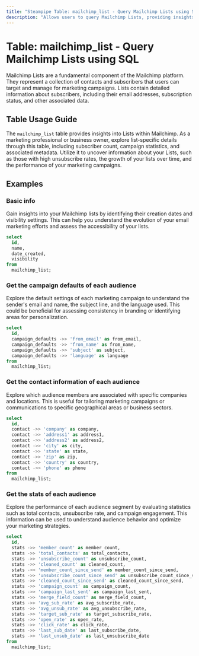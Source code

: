 ```yaml
---
title: "Steampipe Table: mailchimp_list - Query Mailchimp Lists using SQL"
description: "Allows users to query Mailchimp Lists, providing insights into subscriber lists and their associated details."
---
```


# Table: mailchimp_list - Query Mailchimp Lists using SQL

Mailchimp Lists are a fundamental component of the Mailchimp platform. They represent a collection of contacts and subscribers that users can target and manage for marketing campaigns. Lists contain detailed information about subscribers, including their email addresses, subscription status, and other associated data.

## Table Usage Guide

The `mailchimp_list` table provides insights into Lists within Mailchimp. As a marketing professional or business owner, explore list-specific details through this table, including subscriber count, campaign statistics, and associated metadata. Utilize it to uncover information about your Lists, such as those with high unsubscribe rates, the growth of your lists over time, and the performance of your marketing campaigns.

## Examples

### Basic info
Gain insights into your Mailchimp lists by identifying their creation dates and visibility settings. This can help you understand the evolution of your email marketing efforts and assess the accessibility of your lists.

```sql
select
  id,
  name,
  date_created,
  visibility
from
  mailchimp_list;
```

### Get the campaign defaults of each audience
Explore the default settings of each marketing campaign to understand the sender's email and name, the subject line, and the language used. This could be beneficial for assessing consistency in branding or identifying areas for personalization.

```sql
select
  id,
  campaign_defaults ->> 'from_email' as from_email,
  campaign_defaults ->> 'from_name' as from_name,
  campaign_defaults ->> 'subject' as subject,
  campaign_defaults ->> 'language' as language
from
  mailchimp_list;
```

### Get the contact information of each audience
Explore which audience members are associated with specific companies and locations. This is useful for tailoring marketing campaigns or communications to specific geographical areas or business sectors.

```sql
select
  id,
  contact ->> 'company' as company,
  contact ->> 'address1' as address1,
  contact ->> 'address2' as address2,
  contact ->> 'city' as city,
  contact ->> 'state' as state,
  contact ->> 'zip' as zip,
  contact ->> 'country' as country,
  contact ->> 'phone' as phone
from
  mailchimp_list;
```

### Get the stats of each audience
Explore the performance of each audience segment by evaluating statistics such as total contacts, unsubscribe rate, and campaign engagement. This information can be used to understand audience behavior and optimize your marketing strategies.

```sql
select
  id,
  stats ->> 'member_count' as member_count,
  stats ->> 'total_contacts' as total_contacts,
  stats ->> 'unsubscribe_count' as unsubscribe_count,
  stats ->> 'cleaned_count' as cleaned_count,
  stats ->> 'member_count_since_send' as member_count_since_send,
  stats ->> 'unsubscribe_count_since_send' as unsubscribe_count_since_send,
  stats ->> 'cleaned_count_since_send' as cleaned_count_since_send,
  stats ->> 'campaign_count' as campaign_count,
  stats ->> 'campaign_last_sent' as campaign_last_sent,
  stats ->> 'merge_field_count' as merge_field_count,
  stats ->> 'avg_sub_rate' as avg_subscribe_rate,
  stats ->> 'avg_unsub_rate' as avg_unsubscribe_rate,
  stats ->> 'target_sub_rate' as target_subscribe_rate,
  stats ->> 'open_rate' as open_rate,
  stats ->> 'click_rate' as click_rate,
  stats ->> 'last_sub_date' as last_subscribe_date,
  stats ->> 'last_unsub_date' as last_unsubscribe_date
from
  mailchimp_list;
```